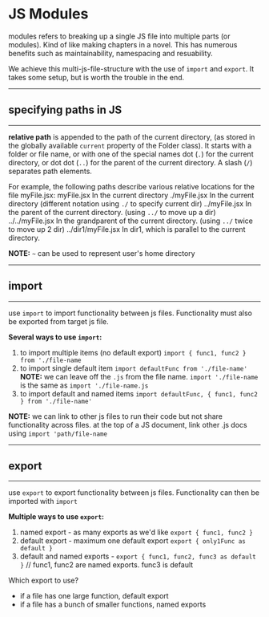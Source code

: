 # JS Modules
modules refers to breaking up a single JS file into multiple parts (or modules).  Kind of like making chapters in a novel.  This has numerous benefits such as maintainability, namespacing and resuability.  

We achieve this multi-js-file-structure with the use of `import` and `export`.  It takes some setup, but is worth the trouble in the end.

---
## specifying paths in JS
---
**relative path** is appended to the path of the current directory, (as stored in the globally available `current` property of the Folder class). It starts with a folder or file name, or with one of the special names dot (`.`) for the current directory, or dot dot (`..`) for the parent of the current directory. A slash (`/`) separates path elements. 

For example, the following paths describe various relative locations for the file myFile.jsx:
myFile.jsx          In the current directory
./myFile.jsx        In the current directory (different notation using `./` to specify current dir)
../myFile.jsx       In the parent of the current directory. (using `../` to move up a dir)
../../myFile.jsx    In the grandparent of the current directory. (using `../` twice to move up 2 dir)
../dir1/myFile.jsx  In dir1, which is parallel to the current directory.

**NOTE:** `~` can be used to represent user's home directory

---
## import
---
use `import` to import functionality between js files.  Functionality must also be exported from target js file.

**Several ways to use `import`:**
1. to import multiple items (no default export) `import { func1, func2 } from './file-name` 
2. to import single default item `import defaultFunc from './file-name'`
**NOTE:** we can leave off the `.js` from the file name.  `import './file-name` is the same as `import './file-name.js`
3. to import default and named items `import defaultFunc, { func1, func2 } from './file-name'`

**NOTE:** we can link to other js files to run their code but not share functionality across files.
at the top of a JS document, link other .js docs using `import 'path/file-name` 

---
## export
---
use `export` to export functionality between js files.  Functionality can then be imported with `import`

**Multiple ways to use `export`:**
1. named export - as many exports as we'd like `export { func1, func2 }`
2. default export - maximum one default export `export { only1Func as default }`
3. default and named exports - `export { func1, func2, func3 as default }` // func1, func2 are named exports. func3 is default

Which export to use?
- if a file has one large function, default export
- if a file has a bunch of smaller functions, named exports